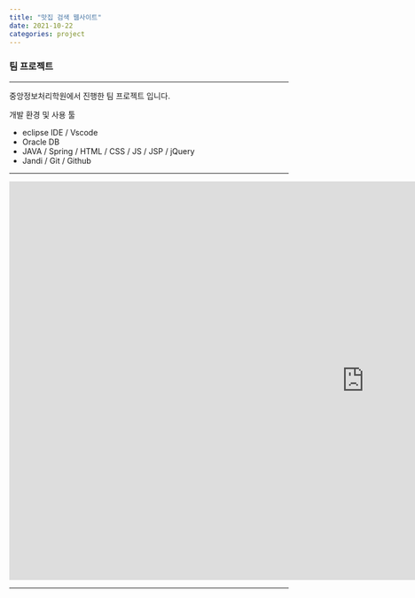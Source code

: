 ```yaml
---
title: "맛집 검색 웹사이트"
date: 2021-10-22
categories: project
---
```

### 팀 프로젝트

---

중앙정보처리학원에서 진행한 팀 프로젝트 입니다.

개발 환경 및 사용 툴
- eclipse IDE / Vscode
- Oracle DB
- JAVA / Spring / HTML / CSS / JS / JSP / jQuery
- Jandi / Git / Github

---

<iframe width="1280" height="720" src="https://www.youtube.com/embed/1qMJxABSDFo" title="YouTube video player" frameborder="0" allow="accelerometer; autoplay; clipboard-write; encrypted-media; gyroscope; picture-in-picture" allowfullscreen></iframe>

---
